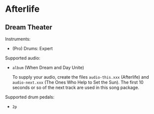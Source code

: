 # Afterlife

## Dream Theater

Instruments:

  * (Pro) Drums: Expert

Supported audio:

  * `album` (When Dream and Day Unite)

    To supply your audio, create the files `audio-this.xxx` (Afterlife)
    and `audio-next.xxx` (The Ones Who Help to Set the Sun). The first 10
    seconds or so of the next track are used in this song package.

Supported drum pedals:

  * `2p`

